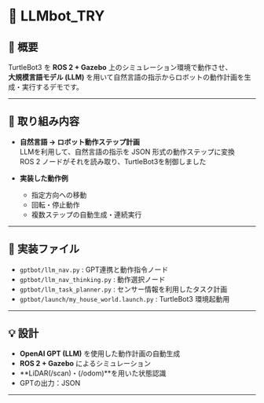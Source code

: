 # 🚀 LLMbot_TRY

## 📝 概要
TurtleBot3 を **ROS 2 + Gazebo** 上のシミュレーション環境で動作させ、  
**大規模言語モデル (LLM)** を用いて自然言語の指示からロボットの動作計画を生成・実行するデモです。

---

## 🎯 取り組み内容
- **自然言語 → ロボット動作ステップ計画**  
  LLMを利用して、自然言語の指示を JSON 形式の動作ステップに変換  
  ROS 2 ノードがそれを読み取り、TurtleBot3を制御しました

- **実装した動作例**
  - 指定方向への移動
  - 回転・停止動作
  - 複数ステップの自動生成・連続実行

---

## 📂 実装ファイル
- `gptbot/llm_nav.py` : GPT連携と動作指令ノード  
- `gptbot/llm_nav_thinking.py` : 動作選択ノード  
- `gptbot/llm_task_planner.py` : センサー情報を利用したタスク計画  
- `gptbot/launch/my_house_world.launch.py` : TurtleBot3 環境起動用

---

## 💡 設計
- **OpenAI GPT (LLM)** を使用した動作計画の自動生成  
- **ROS 2 + Gazebo** によるシミュレーション  
- **LiDAR(/scan)・(/odom)**を用いた状態認識  
- GPTの出力：JSON

---
